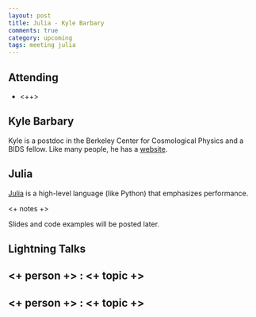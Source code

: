 ```yaml
---
layout: post
title: Julia - Kyle Barbary
comments: true
category: upcoming
tags: meeting julia
---
```



## Attending

- <++>


## Kyle Barbary

Kyle is a postdoc in the Berkeley Center for Cosmological Physics and a BIDS fellow.
Like many people, he has a [website](http://kbarbary.github.io/).

## Julia

[Julia](http://julialang.org) is a high-level language (like Python) that emphasizes performance. 

<+ notes +>

Slides and code examples will be posted later.

## Lightning Talks 

## <+ person +> : <+ topic +>

## <+ person +> : <+ topic +>

